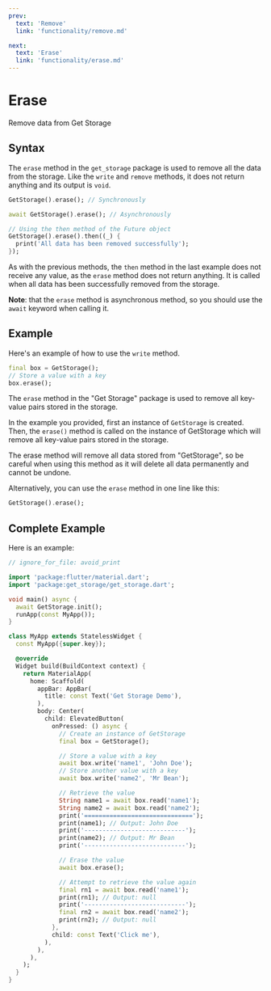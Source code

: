 ```yaml
---
prev:
  text: 'Remove'
  link: 'functionality/remove.md'

next:
  text: 'Erase'
  link: 'functionality/erase.md'
---
```


# Erase

Remove data from Get Storage

## Syntax

The `erase` method in the `get_storage` package is used to remove all the data from the storage. Like the `write` and `remove` methods, it does not return anything and its output is `void`.

```dart
GetStorage().erase(); // Synchronously
```

```dart
await GetStorage().erase(); // Asynchronously
```

```dart
// Using the then method of the Future object
GetStorage().erase().then((_) {
  print('All data has been removed successfully');
});
```

As with the previous methods, the `then` method in the last example does not receive any value, as the `erase` method does not return anything. It is called when all data has been successfully removed from the storage.

**Note**: that the `erase` method is asynchronous method, so you should use the `await` keyword when calling it.

## Example

Here's an example of how to use the `write` method.

```dart
final box = GetStorage();
// Store a value with a key
box.erase();
```

The `erase` method in the "Get Storage" package is used to remove all key-value pairs stored in the storage.

In the example you provided, first an instance of `GetStorage` is created. Then, the `erase()` method is called on the instance of GetStorage which will remove all key-value pairs stored in the storage.

The erase method will remove all data stored from "GetStorage", so be careful when using this method as it will delete all data permanently and cannot be undone.

Alternatively, you can use the `erase` method in one line like this:

```dart
GetStorage().erase();
```

## Complete Example

Here is an example:

```dart
// ignore_for_file: avoid_print

import 'package:flutter/material.dart';
import 'package:get_storage/get_storage.dart';

void main() async {
  await GetStorage.init();
  runApp(const MyApp());
}

class MyApp extends StatelessWidget {
  const MyApp({super.key});

  @override
  Widget build(BuildContext context) {
    return MaterialApp(
      home: Scaffold(
        appBar: AppBar(
          title: const Text('Get Storage Demo'),
        ),
        body: Center(
          child: ElevatedButton(
            onPressed: () async {
              // Create an instance of GetStorage
              final box = GetStorage();

              // Store a value with a key
              await box.write('name1', 'John Doe');
              // Store another value with a key
              await box.write('name2', 'Mr Bean');

              // Retrieve the value
              String name1 = await box.read('name1');
              String name2 = await box.read('name2');
              print('==============================');
              print(name1); // Output: John Doe
              print('----------------------------');
              print(name2); // Output: Mr Bean
              print('----------------------------');

              // Erase the value
              await box.erase();

              // Attempt to retrieve the value again
              final rn1 = await box.read('name1');
              print(rn1); // Output: null
              print('----------------------------');
              final rn2 = await box.read('name2');
              print(rn2); // Output: null
            },
            child: const Text('Click me'),
          ),
        ),
      ),
    );
  }
}
```
